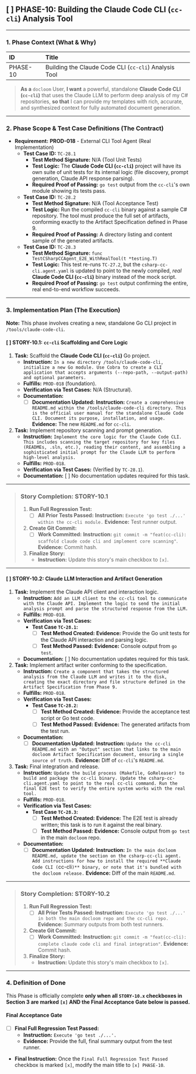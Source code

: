 ## [ ] PHASE-10: Building the Claude Code CLI (`cc-cli`) Analysis Tool

---

### **1. Phase Context (What & Why)**

| ID | Title |
| :--- | :--- |
| PHASE-10 | Building the Claude Code CLI (`cc-cli`) Analysis Tool |

> **As a** `docloom` User, **I want** a powerful, standalone **Claude Code CLI (`cc-cli`)** that uses the Claude LLM to perform deep analysis of my C# repositories, **so that** I can provide my templates with rich, accurate, and synthesized context for fully automated document generation.

---

### **2. Phase Scope & Test Case Definitions (The Contract)**

*   **Requirement:** **PROD-018** - External CLI Tool Agent (Real Implementation)
    *   **Test Case ID:** `TC-28.1`
        *   **Test Method Signature:** N/A (Tool Unit Tests)
        *   **Test Logic:** The **Claude Code CLI (`cc-cli`)** project will have its own suite of unit tests for its internal logic (file discovery, prompt generation, Claude API response parsing).
        *   **Required Proof of Passing:** `go test` output from the `cc-cli`'s own module showing its tests pass.
    *   **Test Case ID:** `TC-28.2`
        *   **Test Method Signature:** N/A (Tool Acceptance Test)
        *   **Test Logic:** Run the compiled `cc-cli` binary against a sample C# repository. The tool must produce the full set of artifacts, conforming exactly to the Artifact Specification defined in Phase 9.
        *   **Required Proof of Passing:** A directory listing and content sample of the generated artifacts.
    *   **Test Case ID:** `TC-28.3`
        *   **Test Method Signature:** `func TestCSharpCCAgent_E2E_WithRealTool(t *testing.T)`
        *   **Test Logic:** This test re-runs `TC-27.2`, but the `csharp-cc-cli.agent.yaml` is updated to point to the newly compiled, *real* **Claude Code CLI (`cc-cli`)** binary instead of the mock script.
        *   **Required Proof of Passing:** `go test` output confirming the entire, real end-to-end workflow succeeds.

---

### **3. Implementation Plan (The Execution)**

**Note:** This phase involves creating a new, standalone Go CLI project in `/tools/claude-code-cli`.

#### [ ] STORY-10.1: `cc-cli` Scaffolding and Core Logic

1.  **Task:** Scaffold the **Claude Code CLI (`cc-cli`)** Go project.
    *   **Instruction:** `In a new directory /tools/claude-code-cli, initialize a new Go module. Use Cobra to create a CLI application that accepts arguments (--repo-path, --output-path) and optional parameters.`
    *   **Fulfills:** `PROD-018` (foundation).
    *   **Verification via Test Cases:** N/A (Structural).
    *   **Documentation:**
        *   [ ] **Documentation Updated:** **Instruction:** `Create a comprehensive README.md within the /tools/claude-code-cli directory. This is the official user manual for the standalone Claude Code CLI. Document its purpose, installation, and usage.` **Evidence:** The new `README.md` for `cc-cli`.
2.  **Task:** Implement repository scanning and prompt generation.
    *   **Instruction:** `Implement the core logic for the Claude Code CLI. This includes scanning the target repository for key files (READMEs, .sln, etc.), reading their content, and assembling a sophisticated initial prompt for the Claude LLM to perform high-level analysis.`
    *   **Fulfills:** `PROD-018`.
    *   **Verification via Test Cases:** (Verified by `TC-28.1`).
    *   **Documentation:** [ ] No documentation updates required for this task.

---
> ### **Story Completion: STORY-10.1**
> 1.  **Run Full Regression Test:**
>     *   [ ] **All Prior Tests Passed:** **Instruction:** `Execute 'go test ./...' within the cc-cli module.` **Evidence:** Test runner output.
> 2.  **Create Git Commit:**
>     *   [ ] **Work Committed:** **Instruction:** `git commit -m "feat(cc-cli): scaffold claude code cli and implement core scanning"`. **Evidence:** Commit hash.
> 3.  **Finalize Story:**
>     *   **Instruction:** Update this story's main checkbox to `[x]`.

---

#### [ ] STORY-10.2: Claude LLM Interaction and Artifact Generation

1.  **Task:** Implement the Claude API client and interaction logic.
    *   **Instruction:** `Add an LLM client to the cc-cli tool to communicate with the Claude API. Implement the logic to send the initial analysis prompt and parse the structured response from the LLM.`
    *   **Fulfills:** `PROD-018`.
    *   **Verification via Test Cases:**
        *   **Test Case `TC-28.1`:**
            *   [ ] **Test Method Created:** **Evidence:** Provide the Go unit tests for the Claude API interaction and parsing logic.
            *   [ ] **Test Method Passed:** **Evidence:** Console output from `go test`.
    *   **Documentation:** [ ] No documentation updates required for this task.
2.  **Task:** Implement artifact writer conforming to the specification.
    *   **Instruction:** `Create a component that takes the structured analysis from the Claude LLM and writes it to the disk, creating the exact directory and file structure defined in the Artifact Specification from Phase 9.`
    *   **Fulfills:** `PROD-018`.
    *   **Verification via Test Cases:**
        *   **Test Case `TC-28.2`:**
            *   [ ] **Test Method Created:** **Evidence:** Provide the acceptance test script or Go test code.
            *   [ ] **Test Method Passed:** **Evidence:** The generated artifacts from the test run.
    *   **Documentation:**
        *   [ ] **Documentation Updated:** **Instruction:** `Update the cc-cli README.md with an "Output" section that links to the main docloom Artifact Specification document, ensuring a single source of truth.` **Evidence:** Diff of `cc-cli`'s `README.md`.
3.  **Task:** Final integration and release.
    *   **Instruction:** `Update the build process (Makefile, GoReleaser) to build and package the cc-cli binary. Update the csharp-cc-cli.agent.yaml to point to the real cc-cli command. Run the final E2E test to verify the entire system works with the real tool.`
    *   **Fulfills:** `PROD-018`.
    *   **Verification via Test Cases:**
        *   **Test Case `TC-28.3`:**
            *   [ ] **Test Method Created:** **Evidence:** The E2E test is already written; this task is to run it against the real binary.
            *   [ ] **Test Method Passed:** **Evidence:** Console output from `go test` in the main `docloom` repo.
    *   **Documentation:**
        *   [ ] **Documentation Updated:** **Instruction:** `In the main docloom README.md, update the section on the csharp-cc-cli agent. Add instructions for how to install the required **Claude Code CLI (`cc-cli`)** binary, or note that it's bundled with the docloom release.` **Evidence:** Diff of the main `README.md`.

---
> ### **Story Completion: STORY-10.2**
> 1.  **Run Full Regression Test:**
>     *   [ ] **All Prior Tests Passed:** **Instruction:** `Execute 'go test ./...' in both the main docloom repo and the cc-cli repo.` **Evidence:** Summary outputs from both test runners.
> 2.  **Create Git Commit:**
>     *   [ ] **Work Committed:** **Instruction:** `git commit -m "feat(cc-cli): complete claude code cli and final integration"`. **Evidence:** Commit hash.
> 3.  **Finalize Story:**
>     *   **Instruction:** Update this story's main checkbox to `[x]`.

---

### **4. Definition of Done**

This Phase is officially complete **only when all `STORY-10.x` checkboxes in Section 3 are marked `[x]` AND the Final Acceptance Gate below is passed.**

#### Final Acceptance Gate

*   [ ] **Final Full Regression Test Passed:**
    *   **Instruction:** `Execute 'go test ./...'.`
    *   **Evidence:** Provide the full, final summary output from the test runner.

*   **Final Instruction:** Once the `Final Full Regression Test Passed` checkbox is marked `[x]`, modify the main title to `[x] PHASE-10`.